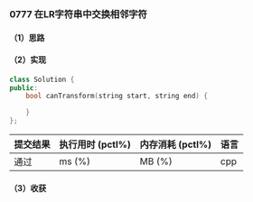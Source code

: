 ### 0777 在LR字符串中交换相邻字符

#### （1）思路

#### （2）实现

```cpp
class Solution {
public:
    bool canTransform(string start, string end) {

    }
};
```

| 提交结果 | 执行用时 (pctl%) | 内存消耗 (pctl%) | 语言 |
|:---------|:-----------------|:-----------------|:-----|
| 通过     |  ms (%)   |  MB (%)  | cpp  |

#### （3）收获
